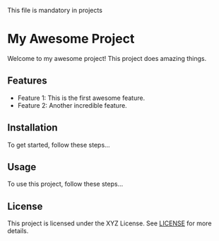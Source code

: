 This file is mandatory in projects

# My Awesome Project

Welcome to my awesome project! This project does amazing things.

## Features

- Feature 1: This is the first awesome feature.
- Feature 2: Another incredible feature.

## Installation

To get started, follow these steps...

## Usage

To use this project, follow these steps...

## License

This project is licensed under the XYZ License. See [LICENSE](LICENSE) for more details.

